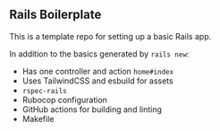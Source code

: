 ## Rails Boilerplate

This is a template repo for setting up a basic Rails app.

In addition to the basics generated by `rails new`:

- Has one controller and action `home#index`
- Uses TailwindCSS and esbuild for assets
- `rspec-rails`
- Rubocop configuration
- GitHub actions for building and linting
- Makefile

